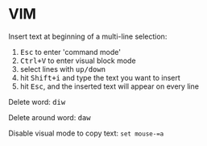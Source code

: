 # VIM

Insert text at beginning of a multi-line selection:

1. <kbd>Esc</kbd> to enter 'command mode'
2. <kbd>Ctrl+V</kbd> to enter visual block mode
3. select lines with <kbd>up/down</kbd>
4. hit <kbd>Shift+i</kbd> and type the text you want to insert
5. hit <kbd>Esc</kbd>, and the inserted text will appear on every line

Delete word: <kbd>diw</kbd>

Delete around word:  <kbd>daw</kbd>

Disable visual mode to copy text: `set mouse-=a`
